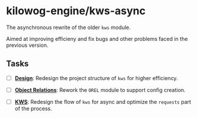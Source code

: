 # kilowog-engine/kws-async

The asynchronous rewrite of the older `kws` module. 

Aimed at improving efficieny and fix bugs and other problems faced in the previous version.

## Tasks

- [ ] <u><b>Design</b></u>:  Redesign the project structure of `kws` for higher efficiency.

- [ ] <b><u>Object Relations</u></b>: Rework the `OREL` module to support config creation.

- [ ] <b><u>KWS</u></b>: Redesign the flow of `kws` for async and optimize the `requests` part of the process.
